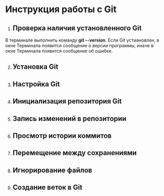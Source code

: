 # Инструкция работы с Git
1. ## Проверка наличия установленного Git

В терминале выполнить команду **git --version**.
 Если Git устиановлен, в окне Терминала появится сообщение о версии программы, иначе в окне Терминала появится сообщение об ошибке.

2. ## Установка Git
3. ## Настройка Git
4. ## Инициализация репозитория Git
5. ## Запись изменений в репозитории
6. ## Просмотр истории коммитов
7. ## Перемещение между сохранениями 
8. ## Игнорирование файлов 
9. ## Создание веток в Git